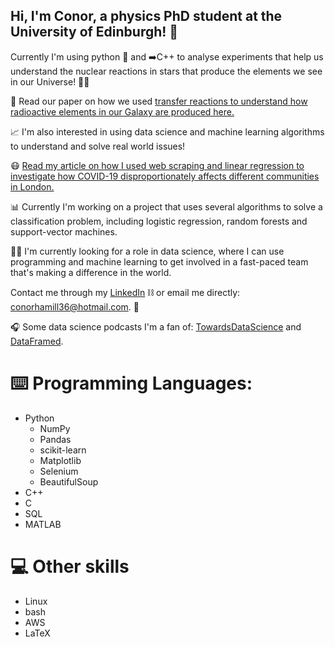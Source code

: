 ## Hi, I'm Conor, a physics PhD student at the University of Edinburgh! 👋

Currently I'm using python 🐍 and ➡️C++ to analyse experiments that help us understand the nuclear reactions in stars that produce the elements we see in our Universe! 🌟🔭

📜 Read our paper on how we used [transfer reactions to understand how radioactive elements in our Galaxy are produced here.](https://link.springer.com/article/10.1140/epja/s10050-020-00052-9)

📈 I'm also interested in using data science and machine learning algorithms to understand and solve real world issues!

😷 [Read my article on how I used web scraping and linear regression to investigate how COVID-19 disproportionately affects different communities in London.](https://medium.com/swlh/all-in-this-together-trends-in-covid-19-fatality-across-london-boroughs-from-machine-learning-e481c99d5cf0) 

📊 Currently I'm working on a project that uses several algorithms to solve a classification problem, including logistic regression, random forests and support-vector machines. 

👨‍🔬 I'm currently looking for a role in data science, where I can use programming and machine learning to get involved in a fast-paced team that's making a difference in the world. 

Contact me through my [LinkedIn](https://www.linkedin.com/in/conor-hamill-53961419a/) ⛓️ or email me directly: conorhamill36@hotmail.com. 📧

🎧 Some data science podcasts I'm a fan of: [TowardsDataScience](https://towardsdatascience.com/podcast/home) and [DataFramed](https://www.datacamp.com/community/podcast). 

# ⌨️ Programming Languages:
- Python
  - NumPy
  - Pandas
  - scikit-learn
  - Matplotlib
  - Selenium
  - BeautifulSoup
- C++
- C
- SQL
- MATLAB

# 💻 Other skills
- Linux
- bash
- AWS
- LaTeX
  

<!--
**conorhamill36/conorhamill36** is a ✨ _special_ ✨ repository because its `README.md` (this file) appears on your GitHub profile.

Here are some ideas to get you started:

- 🔭 I’m currently working on ...
- 🌱 I’m currently learning ...
- 👯 I’m looking to collaborate on ...
- 🤔 I’m looking for help with ...
- 💬 Ask me about ...
- 📫 How to reach me: ...
- 😄 Pronouns: ...
- ⚡ Fun fact: ...
-->
